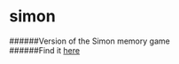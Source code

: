 simon
=====

######Version of the Simon memory game  
######Find it [here](http://mknudsen01.github.io/simon/)
